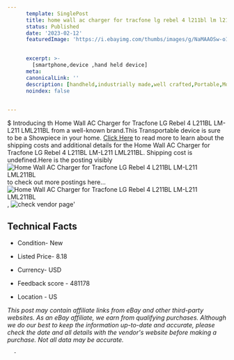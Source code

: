```yaml
---
      template: SinglePost
      title: home wall ac charger for tracfone lg rebel 4 l211bl lm l211 lml211bl
      status: Published
      date: '2023-02-12'
      featuredImage: 'https://i.ebayimg.com/thumbs/images/g/NaMAAOSw-o1Zzv9I/s-l225.jpg'
       

      excerpt: >-
        [smartphone,device ,hand held device]
      meta:
      canonicalLink: ''
      description: [handheld,industrially made,well crafted,Portable,Mobile,Compact,Convenient,Lightweight,Maneuverable,Man-portable,Miniature,Carriable,Hand-held,Light,Holdable,Transportable,Mobile device,Pocket-sized,On-the-go,Wireless,Cordless,Compact size,Convenient size, smartphone,device ,hand held device]
      noindex: false
      

---
```

$
      Introducing th Home Wall AC Charger for Tracfone LG Rebel 4 L211BL LM-L211 LML211BL from a well-known brand.This Transportable device  is sure to be a Showpiece in your home. [Click Here](https://www.ebay.com/itm/373125445800?hash=item56e00278a8%3Ag%3ANaMAAOSw-o1Zzv9I&mkevt=1&mkcid=1&mkrid=711-53200-19255-0&campid=%253CePNCampaignId%253E&customid=%253CreferenceId%253E&toolid=10049) to read more to learn about the shipping costs and additional details for the Home Wall AC Charger for Tracfone LG Rebel 4 L211BL LM-L211 LML211BL. Shipping cost is undefined.Here is the posting visibly ![Home Wall AC Charger for Tracfone LG Rebel 4 L211BL LM-L211 LML211BL](https://i.ebayimg.com/thumbs/images/g/NaMAAOSw-o1Zzv9I/s-l225.jpg) to check out more postings here... ![Home Wall AC Charger for Tracfone LG Rebel 4 L211BL LM-L211 LML211BL](https://i.ebayimg.com/images/g/NaMAAOSw-o1Zzv9I/s-l960.jpg), ![check vendor page]()'

      

 ## Technical Facts 



     
      

 - Condition- New 


      

 - Listed Price- 8.18 


      

 - Currency- USD 


      

 - Feedback score - 481178 


      

 - Location - US 


      
      

 *_This post may contain affiliate links from eBay and other third-party websites. As an eBay affiliate, we earn from qualifying purchases. Although we do our best to keep the information up-to-date and accurate, please check the date and all details with the vendor's website before making a purchase. Not all data may be accurate._*




      -

